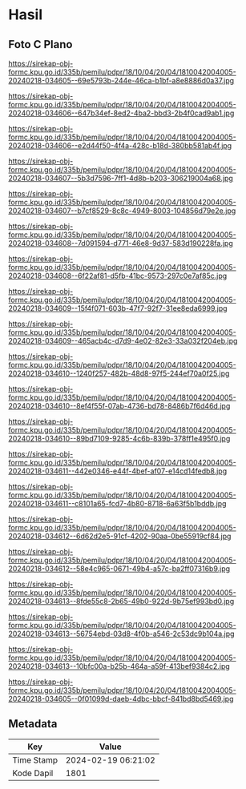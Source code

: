 # Hasil

## Foto C Plano

https://sirekap-obj-formc.kpu.go.id/335b/pemilu/pdpr/18/10/04/20/04/1810042004005-20240218-034605--69e5793b-244e-46ca-b1bf-a8e8886d0a37.jpg

https://sirekap-obj-formc.kpu.go.id/335b/pemilu/pdpr/18/10/04/20/04/1810042004005-20240218-034606--647b34ef-8ed2-4ba2-bbd3-2b4f0cad9ab1.jpg

https://sirekap-obj-formc.kpu.go.id/335b/pemilu/pdpr/18/10/04/20/04/1810042004005-20240218-034606--e2d44f50-4f4a-428c-b18d-380bb581ab4f.jpg

https://sirekap-obj-formc.kpu.go.id/335b/pemilu/pdpr/18/10/04/20/04/1810042004005-20240218-034607--5b3d7596-7ff1-4d8b-b203-306219004a68.jpg

https://sirekap-obj-formc.kpu.go.id/335b/pemilu/pdpr/18/10/04/20/04/1810042004005-20240218-034607--b7cf8529-8c8c-4949-8003-104856d79e2e.jpg

https://sirekap-obj-formc.kpu.go.id/335b/pemilu/pdpr/18/10/04/20/04/1810042004005-20240218-034608--7d091594-d771-46e8-9d37-583d190228fa.jpg

https://sirekap-obj-formc.kpu.go.id/335b/pemilu/pdpr/18/10/04/20/04/1810042004005-20240218-034608--6f22af81-d5fb-41bc-9573-297c0e7af85c.jpg

https://sirekap-obj-formc.kpu.go.id/335b/pemilu/pdpr/18/10/04/20/04/1810042004005-20240218-034609--15f4f071-603b-47f7-92f7-31ee8eda6999.jpg

https://sirekap-obj-formc.kpu.go.id/335b/pemilu/pdpr/18/10/04/20/04/1810042004005-20240218-034609--465acb4c-d7d9-4e02-82e3-33a032f204eb.jpg

https://sirekap-obj-formc.kpu.go.id/335b/pemilu/pdpr/18/10/04/20/04/1810042004005-20240218-034610--1240f257-482b-48d8-97f5-244ef70a0f25.jpg

https://sirekap-obj-formc.kpu.go.id/335b/pemilu/pdpr/18/10/04/20/04/1810042004005-20240218-034610--8ef4f55f-07ab-4736-bd78-8486b7f6d46d.jpg

https://sirekap-obj-formc.kpu.go.id/335b/pemilu/pdpr/18/10/04/20/04/1810042004005-20240218-034610--89bd7109-9285-4c6b-839b-378ff1e495f0.jpg

https://sirekap-obj-formc.kpu.go.id/335b/pemilu/pdpr/18/10/04/20/04/1810042004005-20240218-034611--442e0346-e44f-4bef-af07-e14cd14fedb8.jpg

https://sirekap-obj-formc.kpu.go.id/335b/pemilu/pdpr/18/10/04/20/04/1810042004005-20240218-034611--c8101a65-fcd7-4b80-8718-6a63f5b1bddb.jpg

https://sirekap-obj-formc.kpu.go.id/335b/pemilu/pdpr/18/10/04/20/04/1810042004005-20240218-034612--6d62d2e5-91cf-4202-90aa-0be55919cf84.jpg

https://sirekap-obj-formc.kpu.go.id/335b/pemilu/pdpr/18/10/04/20/04/1810042004005-20240218-034612--58e4c965-0671-49b4-a57c-ba2ff07316b9.jpg

https://sirekap-obj-formc.kpu.go.id/335b/pemilu/pdpr/18/10/04/20/04/1810042004005-20240218-034613--8fde55c8-2b65-49b0-922d-9b75ef993bd0.jpg

https://sirekap-obj-formc.kpu.go.id/335b/pemilu/pdpr/18/10/04/20/04/1810042004005-20240218-034613--56754ebd-03d8-4f0b-a546-2c53dc9b104a.jpg

https://sirekap-obj-formc.kpu.go.id/335b/pemilu/pdpr/18/10/04/20/04/1810042004005-20240218-034613--10bfc00a-b25b-464a-a59f-413bef9384c2.jpg

https://sirekap-obj-formc.kpu.go.id/335b/pemilu/pdpr/18/10/04/20/04/1810042004005-20240218-034605--0f01099d-daeb-4dbc-bbcf-841bd8bd5469.jpg


## Metadata

| Key        | Value               |
| ---------- | ------------------- |
| Time Stamp | 2024-02-19 06:21:02 |
| Kode Dapil | 1801                |



